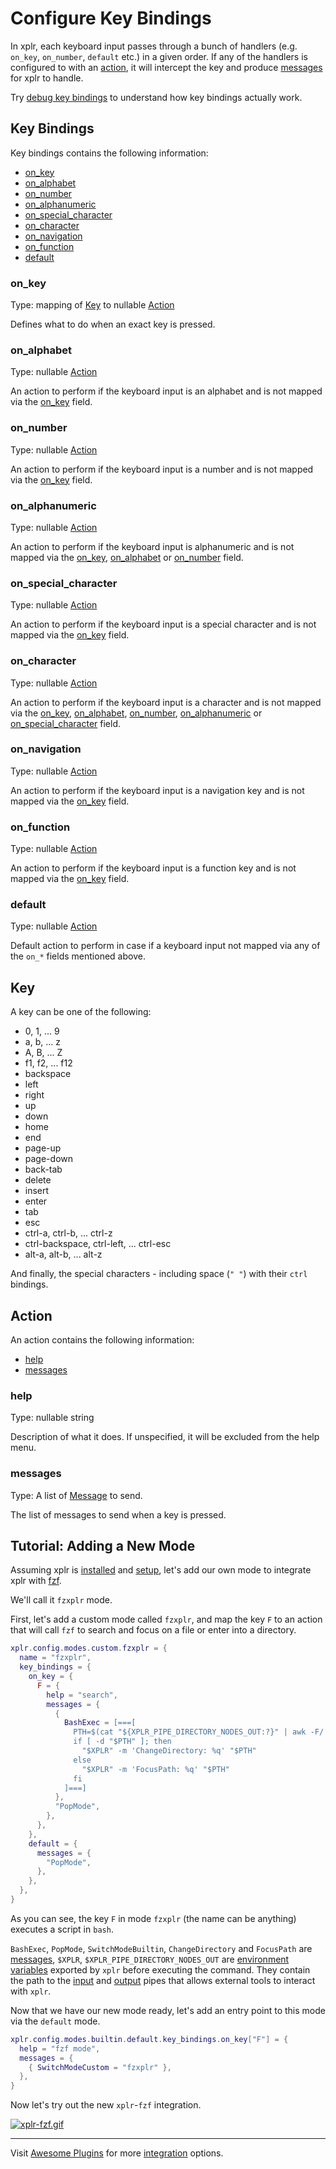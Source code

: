 # Configure Key Bindings

In xplr, each keyboard input passes through a bunch of handlers (e.g. `on_key`,
`on_number`, `default` etc.) in a given order. If any of the handlers is
configured to with an [action][16], it will intercept the key and produce
[messages][18] for xplr to handle.

Try [debug key bindings][31] to understand how key bindings actually work.

## Key Bindings

Key bindings contains the following information:

- [on_key][10]
- [on_alphabet][11]
- [on_number][12]
- [on_alphanumeric][32]
- [on_special_character][13]
- [on_character][33]
- [on_navigation][34]
- [on_function][35]
- [default][14]

### on_key

Type: mapping of [Key][15] to nullable [Action][16]

Defines what to do when an exact key is pressed.

### on_alphabet

Type: nullable [Action][16]

An action to perform if the keyboard input is an alphabet and is not mapped via
the [on_key][10] field.

### on_number

Type: nullable [Action][16]

An action to perform if the keyboard input is a number and is not mapped via
the [on_key][10] field.

### on_alphanumeric

Type: nullable [Action][16]

An action to perform if the keyboard input is alphanumeric and is not mapped
via the [on_key][10], [on_alphabet][11] or [on_number][12] field.

### on_special_character

Type: nullable [Action][16]

An action to perform if the keyboard input is a special character and is not
mapped via the [on_key][10] field.

### on_character

Type: nullable [Action][16]

An action to perform if the keyboard input is a character and is not mapped
via the [on_key][10], [on_alphabet][11], [on_number][12], [on_alphanumeric][32]
or [on_special_character][13] field.

### on_navigation

Type: nullable [Action][16]

An action to perform if the keyboard input is a navigation key and is not
mapped via the [on_key][10] field.

### on_function

Type: nullable [Action][16]

An action to perform if the keyboard input is a function key and is not mapped
via the [on_key][10] field.

### default

Type: nullable [Action][16]

Default action to perform in case if a keyboard input not mapped via any of the
`on_*` fields mentioned above.

## Key

A key can be one of the following:

- 0, 1, ... 9
- a, b, ... z
- A, B, ... Z
- f1, f2, ... f12
- backspace
- left
- right
- up
- down
- home
- end
- page-up
- page-down
- back-tab
- delete
- insert
- enter
- tab
- esc
- ctrl-a, ctrl-b, ... ctrl-z
- ctrl-backspace, ctrl-left, ... ctrl-esc
- alt-a, alt-b, ... alt-z

And finally, the special characters - including space (`" "`) with their `ctrl`
bindings.

## Action

An action contains the following information:

- [help][1]
- [messages][17]

### help

Type: nullable string

Description of what it does. If unspecified, it will be excluded from the help
menu.

### messages

Type: A list of [Message][18] to send.

The list of messages to send when a key is pressed.

## Tutorial: Adding a New Mode

Assuming xplr is [installed][19] and [setup][20], let's
add our own mode to integrate xplr with [fzf][21].

We'll call it `fzxplr` mode.

First, let's add a custom mode called `fzxplr`, and map the key `F` to an
action that will call `fzf` to search and focus on a file or enter into a
directory.

```lua
xplr.config.modes.custom.fzxplr = {
  name = "fzxplr",
  key_bindings = {
    on_key = {
      F = {
        help = "search",
        messages = {
          {
            BashExec = [===[
              PTH=$(cat "${XPLR_PIPE_DIRECTORY_NODES_OUT:?}" | awk -F/ '{print $NF}' | fzf)
              if [ -d "$PTH" ]; then
                "$XPLR" -m 'ChangeDirectory: %q' "$PTH"
              else
                "$XPLR" -m 'FocusPath: %q' "$PTH"
              fi
            ]===]
          },
          "PopMode",
        },
      },
    },
    default = {
      messages = {
        "PopMode",
      },
    },
  },
}
```

As you can see, the key `F` in mode `fzxplr` (the name can be anything)
executes a script in `bash`.

`BashExec`, `PopMode`, `SwitchModeBuiltin`, `ChangeDirectory` and `FocusPath`
are [messages][18], `$XPLR`, `$XPLR_PIPE_DIRECTORY_NODES_OUT` are
[environment variables][22] exported by `xplr` before executing the command.
They contain the path to the [input][23] and [output][24] pipes that allows
external tools to interact with `xplr`.

Now that we have our new mode ready, let's add an entry point to this mode via
the `default` mode.

```lua
xplr.config.modes.builtin.default.key_bindings.on_key["F"] = {
  help = "fzf mode",
  messages = {
    { SwitchModeCustom = "fzxplr" },
  },
}
```

Now let's try out the new `xplr`-`fzf` integration.

[![xplr-fzf.gif][25]][26]

---

Visit [Awesome Plugins][27] for more [integration][28] options.

[1]: #help
[10]: #on_key
[11]: #on_alphabet
[12]: #on_number
[13]: #on_special_character
[14]: #default
[15]: #key
[16]: #action
[17]: #messages
[18]: message.md#message
[19]: install.md
[20]: post-install.md
[21]: https://github.com/junegunn/fzf
[22]: environment-variables-and-pipes.md#environment-variables
[23]: environment-variables-and-pipes.md#input-pipe
[24]: environment-variables-and-pipes.md#output-pipes
[25]: https://s3.gifyu.com/images/xplr-fzf.gif
[26]: https://gifyu.com/image/tW86
[27]: awesome-plugins.md
[28]: awesome-plugins.md#integration
[31]: debug-key-bindings.md
[32]: #on_alphanumeric
[33]: #on_character
[34]: #on_navigation
[35]: #on_function
